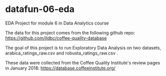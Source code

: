 # datafun-06-eda
EDA Project for module 6 in Data Analytics course

The data for this project comes from the following github repo:
https://github.com/jldbc/coffee-quality-database 

The goal of this project is to run Exploratory Data Analysis on two datasets, arabica_ratings_raw.csv and robusta_ratings_raw.csv . 

These data were collected from the Coffee Quality Institute's review pages in January 2018: https://database.coffeeinstitute.org/ 
